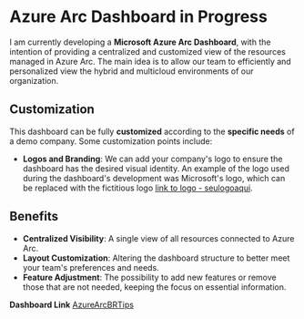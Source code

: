 # Azure Arc Dashboard in Progress

I am currently developing a **Microsoft Azure Arc Dashboard**, with the intention of providing a centralized and customized view of the resources managed in Azure Arc. The main idea is to allow our team to efficiently and personalized view the hybrid and multicloud environments of our organization.

## Customization

This dashboard can be fully **customized** according to the **specific needs** of a demo company. Some customization points include:

- **Logos and Branding**: We can add your company's logo to ensure the dashboard has the desired visual identity. An example of the logo used during the dashboard's development was Microsoft's logo, which can be replaced with the fictitious logo [link to logo - seulogoaqui](https://raw.githubusercontent.com/fabiotreze/AzureArcBRTips/refs/heads/main/images/lab5_seulogoaqui.png).

## Benefits

- **Centralized Visibility**: A single view of all resources connected to Azure Arc.
- **Layout Customization**: Altering the dashboard structure to better meet your team's preferences and needs.
- **Feature Adjustment**: The possibility to add new features or remove those that are not needed, keeping the focus on essential information.

**Dashboard Link** [AzureArcBRTips](https://raw.githubusercontent.com/fabiotreze/AzureArcBRTips/refs/heads/main/dashboards/lab5_Azure%20Arc%20Demo.json)
